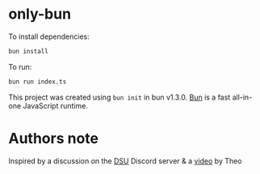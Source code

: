 # only-bun

To install dependencies:

```bash
bun install
```

To run:

```bash
bun run index.ts
```

This project was created using `bun init` in bun v1.3.0. [Bun](https://bun.com) is a fast all-in-one JavaScript runtime.

# Authors note

Inspired by a discussion on the [DSU](https://discord.gg/BGJxKWZQtk) Discord server & a [video](https://youtu.be/dSIgEJSi0rY) by Theo
